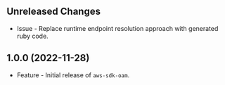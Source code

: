 Unreleased Changes
------------------

* Issue - Replace runtime endpoint resolution approach with generated ruby code.

1.0.0 (2022-11-28)
------------------

* Feature - Initial release of `aws-sdk-oam`.

